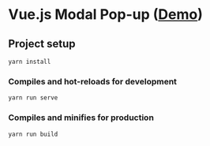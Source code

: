 #  Vue.js Modal Pop-up ([Demo](https://yuradev.github.io/vue-modal/))

## Project setup
```
yarn install
```

### Compiles and hot-reloads for development
```
yarn run serve
```

### Compiles and minifies for production
```
yarn run build
```

